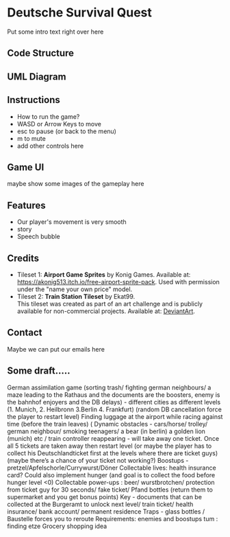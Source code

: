 # Deutsche Survival Quest
Put some intro text right over here

## Code Structure

## UML Diagram

## Instructions
* How to run the game?
* WASD or Arrow Keys to move
* esc to pause (or back to the menu)
* m to mute
* add other controls here

## Game UI
maybe show some images of the gameplay here

## Features
* Our player's movement is very smooth
* story
* Speech bubble

## 

## Credits
- Tileset 1: **Airport Game Sprites** by Konig Games. 
  Available at: https://akonig513.itch.io/free-airport-sprite-pack. 
 Used with permission under the "name your own price" model.
- Tileset 2: **Train Station Tileset** by Ekat99. <br>
  This tileset was created as part of an art challenge and is publicly available for non-commercial projects. 
  Available at: [DeviantArt](https://www.deviantart.com/ekat99/art/Train-Station-876100255).


## Contact
Maybe we can put our emails here


## Some draft.....
German assimilation game (sorting trash/ fighting german neighbours/ a maze leading to the Rathaus and the documents are the boosters, enemy is the bahnhof enjoyers and the DB delays) - different cities as different levels (1. Munich, 2. Heilbronn 3.Berlin 4. Frankfurt) (random DB cancellation force the player to restart level)
Finding luggage at the airport while racing against time (before the train leaves) (
Dynamic obstacles - cars/horse/ trolley/ german neighbour/ smoking teenagers/ a bear (in berlin) a golden lion (munich)   etc / train controller reappearing - will take away one ticket. Once all 5 tickets are taken away then restart level  (or maybe the player has to collect his Deutschlandticket first at the levels where there are ticket guys) (maybe there’s a chance of your ticket not working?)
Boostups - pretzel/Apfelschorle/Currywurst/Döner
Collectable lives: health insurance card?
Could also implement hunger (and goal is to collect the food before hunger level <0)
Collectable power-ups : beer/ wurstbrotchen/ protection from ticket guy for 30 seconds/ fake ticket/ Pfand bottles (return them to supermarket and you get bonus points)
Key - documents that can be collected at the Burgeramt to unlock next level/ train ticket/ health insurance/
bank account/ permanent residence
Traps - glass bottles / Baustelle forces you to reroute
Requirements: enemies and boostups
tum : finding etze
Grocery shopping idea
